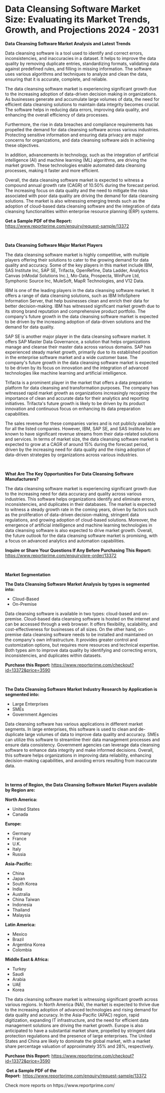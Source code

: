 <p><h1>Data Cleansing Software Market Size: Evaluating its Market Trends, Growth, and Projections 2024 - 2031</h1></p><p><strong>Data Cleansing Software Market Analysis and Latest Trends</strong></p>
<p><p>Data cleansing software is a tool used to identify and correct errors, inconsistencies, and inaccuracies in a dataset. It helps to improve the data quality by removing duplicate entries, standardizing formats, validating data against predefined rules, and filling in missing information. The software uses various algorithms and techniques to analyze and clean the data, ensuring that it is accurate, complete, and reliable.</p><p>The data cleansing software market is experiencing significant growth due to the increasing adoption of data-driven decision making in organizations. As businesses generate and accumulate large volumes of data, the need for efficient data cleansing solutions to maintain data integrity becomes crucial. The software helps in reducing data errors, improving data quality, and enhancing the overall efficiency of data processes.</p><p>Furthermore, the rise in data breaches and compliance requirements has propelled the demand for data cleansing software across various industries. Protecting sensitive information and ensuring data privacy are major concerns for organizations, and data cleansing software aids in achieving these objectives.</p><p>In addition, advancements in technology, such as the integration of artificial intelligence (AI) and machine learning (ML) algorithms, are driving the market growth. These technologies enable automated data cleansing processes, making it faster and more efficient.</p><p>Overall, the data cleansing software market is expected to witness a compound annual growth rate (CAGR) of 10.50% during the forecast period. The increasing focus on data quality and the need to mitigate the risks associated with poor data quality are driving the demand for data cleansing solutions. The market is also witnessing emerging trends such as the adoption of cloud-based data cleansing software and the integration of data cleansing functionalities within enterprise resource planning (ERP) systems.</p></p>
<p><strong>Get a Sample PDF of the Report:&nbsp;</strong> <a href="https://www.reportprime.com/enquiry/request-sample/13372">https://www.reportprime.com/enquiry/request-sample/13372</a></p>
<p>&nbsp;</p>
<p><strong>Data Cleansing Software Major Market Players</strong></p>
<p><p>The data cleansing software market is highly competitive, with multiple players offering their solutions to cater to the growing demand for data quality and accuracy. Some of the key players in this market include IBM, SAS Institute Inc, SAP SE, Trifacta, OpenRefine, Data Ladder, Analytics Canvas (nModal Solutions Inc.), Mo-Data, Prospecta, WinPure Ltd, Symphonic Source Inc, MuleSoft, MapR Technologies, and V12 Data.</p><p>IBM is one of the leading players in the data cleansing software market. It offers a range of data cleansing solutions, such as IBM InfoSphere Information Server, that help businesses clean and enrich their data for better decision-making. IBM has witnessed significant market growth due to its strong brand reputation and comprehensive product portfolio. The company's future growth in the data cleansing software market is expected to be driven by the increasing adoption of data-driven solutions and the demand for data quality.</p><p>SAP SE is another major player in the data cleansing software market. It offers SAP Master Data Governance, a solution that helps organizations manage and cleanse their master data across various domains. SAP has experienced steady market growth, primarily due to its established position in the enterprise software market and a wide customer base. The company's future growth in the data cleansing software market is expected to be driven by its focus on innovation and the integration of advanced technologies like machine learning and artificial intelligence.</p><p>Trifacta is a prominent player in the market that offers a data preparation platform for data cleansing and transformation purposes. The company has witnessed rapid market growth as organizations increasingly recognize the importance of clean and accurate data for their analytics and reporting initiatives. Trifacta's future growth is likely to be driven by its product innovation and continuous focus on enhancing its data preparation capabilities.</p><p>The sales revenue for these companies varies and is not publicly available for all the listed companies. However, IBM, SAP SE, and SAS Institute Inc are known to have significant revenue streams from their data-related solutions and services. In terms of market size, the data cleansing software market is expected to grow at a CAGR of around 15% during the forecast period, driven by the increasing need for data quality and the rising adoption of data-driven strategies by organizations across various industries.</p></p>
<p>&nbsp;</p>
<p><strong>What Are The Key Opportunities For Data Cleansing Software Manufacturers?</strong></p>
<p><p>The data cleansing software market is experiencing significant growth due to the increasing need for data accuracy and quality across various industries. This software helps organizations identify and eliminate errors, inconsistencies, and duplicates in their databases. The market is expected to witness a steady growth rate in the coming years, driven by factors such as the proliferation of data-driven decision-making, stringent data regulations, and growing adoption of cloud-based solutions. Moreover, the emergence of artificial intelligence and machine learning technologies in data cleansing software is also expected to drive market growth. Overall, the future outlook for the data cleansing software market is promising, with a focus on advanced analytics and automation capabilities.</p></p>
<p><strong>Inquire or Share Your Questions If Any Before Purchasing This Report:</strong> <a href="https://www.reportprime.com/enquiry/pre-order/13372">https://www.reportprime.com/enquiry/pre-order/13372</a></p>
<p>&nbsp;</p>
<p><strong>Market Segmentation</strong></p>
<p><strong>The Data Cleansing Software Market Analysis by types is segmented into:</strong></p>
<p><ul><li>Cloud-Based</li><li>On-Premise</li></ul></p>
<p><p>Data cleansing software is available in two types: cloud-based and on-premise. Cloud-based data cleansing software is hosted on the internet and can be accessed through a web browser. It offers flexibility, scalability, and cost-effectiveness for businesses of all sizes. On the other hand, on-premise data cleansing software needs to be installed and maintained on the company's own infrastructure. It provides greater control and customization options, but requires more resources and technical expertise. Both types aim to improve data quality by identifying and correcting errors, inconsistencies, and duplicates within datasets.</p></p>
<p><strong>Purchase this Report:&nbsp;</strong><a href="https://www.reportprime.com/checkout?id=13372&price=3590">https://www.reportprime.com/checkout?id=13372&price=3590</a></p>
<p>&nbsp;</p>
<p><strong>The Data Cleansing Software Market Industry Research by Application is segmented into:</strong></p>
<p><ul><li>Large Enterprises</li><li>SMEs</li><li>Government Agencies</li></ul></p>
<p><p>Data cleansing software has various applications in different market segments. In large enterprises, this software is used to clean and de-duplicate large volumes of data to improve data quality and accuracy. SMEs can utilize this software to streamline their data management processes and ensure data consistency. Government agencies can leverage data cleansing software to enhance data integrity and make informed decisions. Overall, this software helps organizations in improving data reliability, enhancing decision-making capabilities, and avoiding errors resulting from inaccurate data.</p></p>
<p>&nbsp;</p>
<p><strong>In terms of Region, the Data Cleansing Software Market Players available by Region are:</strong></p>
<p>
    <p> <strong> North America: </strong>
        <ul>
            <li>United States</li>
            <li>Canada</li>
        </ul>
        </p> 
    <p> <strong> Europe: </strong>
        <ul>
            <li>Germany</li>
            <li>France</li>
            <li>U.K.</li>
            <li>Italy</li>
            <li>Russia</li>
        </ul>
        </p> 
    <p> <strong> Asia-Pacific: </strong>
        <ul>
            <li>China</li>
            <li>Japan</li>
            <li>South Korea</li>
            <li>India</li>
            <li>Australia</li>
            <li>China Taiwan</li>
            <li>Indonesia</li>
            <li>Thailand</li>
            <li>Malaysia</li>
        </ul>
        </p> 
    <p> <strong> Latin America: </strong>
        <ul>
            <li>Mexico</li>
            <li>Brazil</li>
            <li>Argentina Korea</li>
            <li>Colombia</li>
        </ul>
        </p> 
    <p> <strong> Middle East & Africa: </strong>
        <ul>
            <li>Turkey</li>
            <li>Saudi</li>
            <li>Arabia</li>
            <li>UAE</li>
            <li>Korea</li>
        </ul>
    </p>
    </p>
<p><p>The data cleansing software market is witnessing significant growth across various regions. In North America (NA), the market is expected to thrive due to the increasing adoption of advanced technologies and rising demand for data quality and accuracy. In the Asia-Pacific (APAC) region, rapid digitization, expanding IT infrastructure, and the need for efficient data management solutions are driving the market growth. Europe is also anticipated to have a substantial market share, propelled by stringent data protection regulations and the presence of large enterprises. The United States and China are likely to dominate the global market, with a market share percentage valuation of approximately 35% and 28%, respectively.</p></p>
<p><strong>Purchase this Report: </strong><a href="https://www.reportprime.com/checkout?id=13372&price=3590">https://www.reportprime.com/checkout?id=13372&price=3590</a></p>
<p>&nbsp;<strong>Get a Sample PDF of the Report:&nbsp;&nbsp;</strong><a href="https://www.reportprime.com/enquiry/request-sample/13372">https://www.reportprime.com/enquiry/request-sample/13372</a></p>
<p><strong></strong></p>
<p>Check more reports on https://www.reportprime.com/</p>